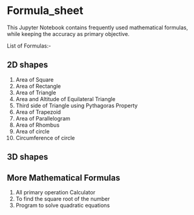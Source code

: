 # Formula_sheet
This Jupyter Notebook contains frequently used mathematical formulas, while keeping the accuracy as primary objective. 

List of Formulas:-

2D shapes
----------
1)  Area of Square
2)  Area of Rectangle
3)  Area of Triangle
4)  Area and Altitude of Equilateral Triangle
5)  Third side of Triangle using Pythagoras Property
6)  Area of Trapezoid
7)  Area of Parallelogram
8)  Area of Rhombus
9)  Area of circle
10) Circumference of circle

3D shapes
----------


More Mathematical Formulas
---------------------------
1) All primary operation Calculator
2) To find the square root of the number
3) Program to solve quadratic equations
